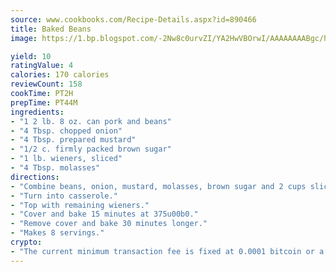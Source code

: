 ```yaml
---
source: www.cookbooks.com/Recipe-Details.aspx?id=890466
title: Baked Beans
image: https://1.bp.blogspot.com/-2Nw8c0urvZI/YA2HwVBOrwI/AAAAAAAABgc/hcoCuYbLRGghREWYfHLERS8jzKEXzVPXwCLcBGAsYHQ/s154/14.png

yield: 10
ratingValue: 4
calories: 170 calories
reviewCount: 158
cookTime: PT2H
prepTime: PT44M
ingredients:
- "1 2 lb. 8 oz. can pork and beans"
- "4 Tbsp. chopped onion"
- "4 Tbsp. prepared mustard"
- "1/2 c. firmly packed brown sugar"
- "1 lb. wieners, sliced"
- "4 Tbsp. molasses"
directions:
- "Combine beans, onion, mustard, molasses, brown sugar and 2 cups sliced wieners."
- "Turn into casserole."
- "Top with remaining wieners."
- "Cover and bake 15 minutes at 375u00b0."
- "Remove cover and bake 30 minutes longer."
- "Makes 8 servings."
crypto:
- "The current minimum transaction fee is fixed at 0.0001 bitcoin or a tenth of a millibitcoin per kilobyte, recently decreased from one millibitcoin."
---
```

